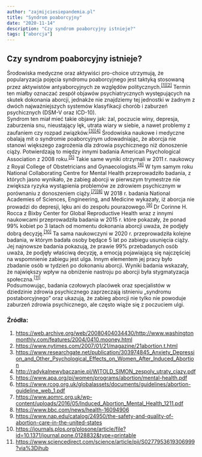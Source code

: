 ```yaml
---
author: "zajmijciesiepandemia.pl"
title: "Syndrom poaborcyjny"
date: "2020-11-14"
description: "Czy syndrom poaborcyjny istnieje?"
tags: ["aborcja"]
---
```


## Czy syndrom poaborcyjny istnieje?

Środowiska medyczne oraz aktywiści pro-choice utrzymują, że popularyzacja pojęcia syndromu poaborcyjnego jest taktyką stosowaną przez aktywistów antyaborcyjnych ze względów politycznych.<sup>[[1]](https://web.archive.org/web/20080404034430/http://www.washingtonmonthly.com/features/2004/0410.mooney.html)[[2]](https://www.nytimes.com/2007/01/21/magazine/21abortion.t.html)</sup> Termin ten miałby oznaczać zespół objawów psychiatrycznych występujących na skutek dokonania aborcji, jednakże nie znajdziemy tej jednostki w żadnym z dwóch najważniejszych systemów klasyfikacji chorób i zaburzeń psychicznych (DSM-V oraz ICD-10).  
Syndrom ten miał mieć takie objawy jak: żal, poczucie winy, depresja, zaburzenia snu, nieustający lęk, utrata wiary w siebie, a nawet problemy z zaufaniem czy rozpad związków.<sup>[[3]](https://www.researchgate.net/publication/303974845_Anxiety_Depression_and_Other_Psychological_Effects_on_Women_After_Induced_Abortion)[[4]](http://radykalnewybaczanie.pl/WITOLD_SIMON_zespoly_utraty_ciazy.pdf)</sup> Środowiska naukowe i medyczne obalają mit o syndromie poaborcyjnym udowadniając, że aborcja nie stanowi większego zagrożenia dla zdrowia psychicznego niż donoszenie ciąży. Potwierdzają to między innymi badania American Psychological Association z 2008 roku.<sup>[[5]](https://www.apa.org/pi/women/programs/abortion/mental-health.pdf)</sup> Takie same wyniki otrzymali w 2011 r. naukowcy z Royal College of Obstetricians and Gynaecologists.<sup>[[6]](https://www.rcog.org.uk/globalassets/documents/guidelines/abortion-guideline_web_1.pdf)</sup> W tym samym roku National Collaborating Centre for Mental Health przeprowadziło badania, z których jasno wynikało, że zabieg aborcji w pierwszym trymestrze nie zwiększa ryzyka wystąpienia problemów ze zdrowiem psychicznym w porównaniu z donoszeniem ciąży.<sup>[[7]](https://www.aomrc.org.uk/wp-content/uploads/2016/05/Induced_Abortion_Mental_Health_1211.pdf)[[8]](https://www.bbc.com/news/health-16094906)</sup> W 2018 r. badania National Academies of Sciences, Engineering, and Medicine wykazały, iż aborcja nie prowadzi do depresji, lęku ani do zespołu pourazowego.<sup>[[9]](https://www.nap.edu/catalog/24950/the-safety-and-quality-of-abortion-care-in-the-united-states)</sup> Dr Corinne H. Rocca z Bixby Center for Global Reproductive Health wraz z innymi naukowcami przeprowadziła badania w 2015 r. które pokazały, że ponad 99% kobiet po 3 latach od momentu dokonania aborcji uważa, że podjęły dobrą decyzję.<sup>[[10]](https://journals.plos.org/plosone/article/file?id=10.1371/journal.pone.0128832&type=printable)</sup> Ta sama naukowczyni w 2020 r. przeprowadziła kolejne badania, w którym badała osoby będące 5 lat po zabiegu usunięcia ciąży. Jej najnowsze badania pokazują, że prawie 99% przebadanych osób uważa, że podjęły właściwą decyzję, a emocją pojawiającą się najczęściej na wspomnienie zabiegu jest ulga. Innym elementem jej pracy było zbadanie osób w tydzień po dokonaniu aborcji. Wyniki badania wskazały, że największy wpływ na obniżenie nastroju po aborcji była stygmatyzacja społeczna.<sup>[[11]](https://www.sciencedirect.com/science/article/pii/S0277953619306999?via%3Dihub)</sup>  
Podsumowując, badania czołowych placówek oraz specjalistów w dziedzinie zdrowia psychicznego zaprzeczają istnieniu „syndromu postaborcyjnego” oraz ukazują, że zabieg aborcji nie tylko nie powoduje zaburzeń zdrowia psychicznego, ale często wiąże się z poczuciem ulgi.


### Źródła:
1) https://web.archive.org/web/20080404034430/http://www.washingtonmonthly.com/features/2004/0410.mooney.html
2) https://www.nytimes.com/2007/01/21/magazine/21abortion.t.html
3) https://www.researchgate.net/publication/303974845_Anxiety_Depression_and_Other_Psychological_Effects_on_Women_After_Induced_Abortion
4) http://radykalnewybaczanie.pl/WITOLD_SIMON_zespoly_utraty_ciazy.pdf
5) https://www.apa.org/pi/women/programs/abortion/mental-health.pdf
6) https://www.rcog.org.uk/globalassets/documents/guidelines/abortion-guideline_web_1.pdf
7) https://www.aomrc.org.uk/wp-content/uploads/2016/05/Induced_Abortion_Mental_Health_1211.pdf
8) https://www.bbc.com/news/health-16094906
9) https://www.nap.edu/catalog/24950/the-safety-and-quality-of-abortion-care-in-the-united-states
10) https://journals.plos.org/plosone/article/file?id=10.1371/journal.pone.0128832&type=printable
11) https://www.sciencedirect.com/science/article/pii/S0277953619306999?via%3Dihub